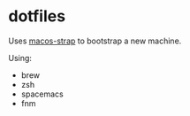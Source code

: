 # dotfiles

Uses [macos-strap](https://macos-strap.herokuapp.com/) to bootstrap a new machine.

Using:
- brew
- zsh
- spacemacs
- fnm
